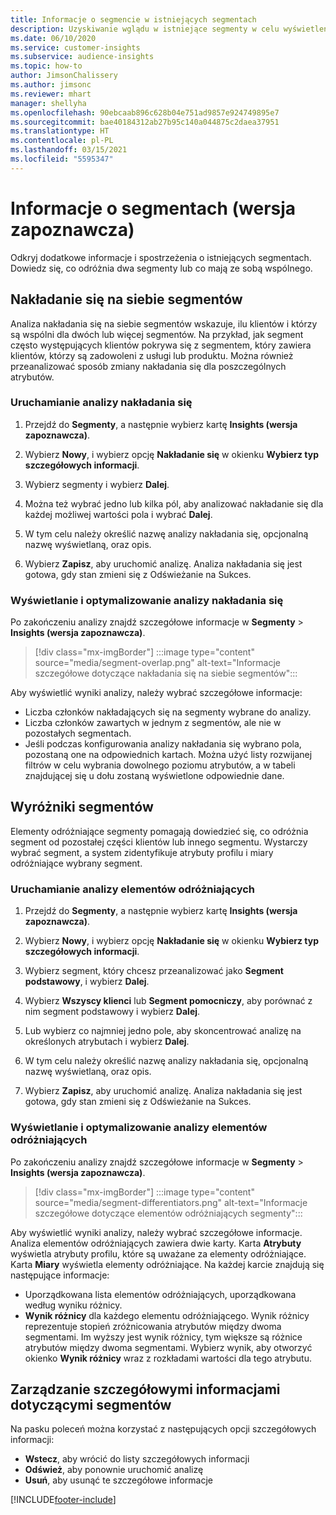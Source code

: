 ```yaml
---
title: Informacje o segmencie w istniejących segmentach
description: Uzyskiwanie wglądu w istniejące segmenty w celu wyświetlenia różnic i cech wspólnych.
ms.date: 06/10/2020
ms.service: customer-insights
ms.subservice: audience-insights
ms.topic: how-to
author: JimsonChalissery
ms.author: jimsonc
ms.reviewer: mhart
manager: shellyha
ms.openlocfilehash: 90ebcaab896c628b04e751ad9857e924749895e7
ms.sourcegitcommit: bae40184312ab27b95c140a044875c2daea37951
ms.translationtype: HT
ms.contentlocale: pl-PL
ms.lasthandoff: 03/15/2021
ms.locfileid: "5595347"
---
```

# <a name="segment-insights-preview"></a>Informacje o segmentach (wersja zapoznawcza)

Odkryj dodatkowe informacje i spostrzeżenia o istniejących segmentach. Dowiedz się, co odróżnia dwa segmenty lub co mają ze sobą wspólnego.

## <a name="segment-overlap"></a>Nakładanie się na siebie segmentów

Analiza nakładania się na siebie segmentów wskazuje, ilu klientów i którzy są wspólni dla dwóch lub więcej segmentów. Na przykład, jak segment często występujących klientów pokrywa się z segmentem, który zawiera klientów, którzy są zadowoleni z usługi lub produktu.
Można również przeanalizować sposób zmiany nakładania się dla poszczególnych atrybutów.

### <a name="run-an-overlap-analysis"></a>Uruchamianie analizy nakładania się

1. Przejdź do **Segmenty**, a następnie wybierz kartę **Insights (wersja zapoznawcza)**.

1. Wybierz **Nowy**, i wybierz opcję **Nakładanie się** w okienku **Wybierz typ szczegółowych informacji**.

1. Wybierz segmenty i wybierz **Dalej**.

1. Można też wybrać jedno lub kilka pól, aby analizować nakładanie się dla każdej możliwej wartości pola i wybrać **Dalej**.

1. W tym celu należy określić nazwę analizy nakładania się, opcjonalną nazwę wyświetlaną, oraz opis.

1. Wybierz **Zapisz**, aby uruchomić analizę. Analiza nakładania się jest gotowa, gdy stan zmieni się z Odświeżanie na Sukces.

### <a name="view-and-optimize-an-overlap-analysis"></a>Wyświetlanie i optymalizowanie analizy nakładania się

Po zakończeniu analizy znajdź szczegółowe informacje w **Segmenty** > **Insights (wersja zapoznawcza)**.

> [!div class="mx-imgBorder"]
> :::image type="content" source="media/segment-overlap.png" alt-text="Informacje szczegółowe dotyczące nakładania się na siebie segmentów":::

Aby wyświetlić wyniki analizy, należy wybrać szczegółowe informacje:

- Liczba członków nakładających się na segmenty wybrane do analizy.
- Liczba członków zawartych w jednym z segmentów, ale nie w pozostałych segmentach.
- Jeśli podczas konfigurowania analizy nakładania się wybrano pola, pozostaną one na odpowiednich kartach. Można użyć listy rozwijanej filtrów w celu wybrania dowolnego poziomu atrybutów, a w tabeli znajdującej się u dołu zostaną wyświetlone odpowiednie dane.

## <a name="segment-differentiators"></a>Wyróżniki segmentów

Elementy odróżniające segmenty pomagają dowiedzieć się, co odróżnia segment od pozostałej części klientów lub innego segmentu. Wystarczy wybrać segment, a system zidentyfikuje atrybuty profilu i miary odróżniające wybrany segment.

### <a name="run-a-differentiator-analysis"></a>Uruchamianie analizy elementów odróżniających

1. Przejdź do **Segmenty**, a następnie wybierz kartę **Insights (wersja zapoznawcza)**.

1. Wybierz **Nowy**, i wybierz opcję **Nakładanie się** w okienku **Wybierz typ szczegółowych informacji**.

1. Wybierz segment, który chcesz przeanalizować jako **Segment podstawowy**, i wybierz **Dalej**.

1. Wybierz **Wszyscy klienci** lub **Segment pomocniczy**, aby porównać z nim segment podstawowy i wybierz **Dalej**.

1. Lub wybierz co najmniej jedno pole, aby skoncentrować analizę na określonych atrybutach i wybierz **Dalej**.

1. W tym celu należy określić nazwę analizy nakładania się, opcjonalną nazwę wyświetlaną, oraz opis.

1. Wybierz **Zapisz**, aby uruchomić analizę. Analiza nakładania się jest gotowa, gdy stan zmieni się z Odświeżanie na Sukces.

### <a name="view-and-optimize-a-differentiators-analysis"></a>Wyświetlanie i optymalizowanie analizy elementów odróżniających

Po zakończeniu analizy znajdź szczegółowe informacje w **Segmenty** > **Insights (wersja zapoznawcza)**.

> [!div class="mx-imgBorder"]
> :::image type="content" source="media/segment-differentiators.png" alt-text="Informacje szczegółowe dotyczące elementów odróżniających segmenty":::

Aby wyświetlić wyniki analizy, należy wybrać szczegółowe informacje. Analiza elementów odróżniających zawiera dwie karty. Karta **Atrybuty** wyświetla atrybuty profilu, które są uważane za elementy odróżniające. Karta **Miary** wyświetla elementy odróżniające. Na każdej karcie znajdują się następujące informacje:

- Uporządkowana lista elementów odróżniających, uporządkowana według wyniku różnicy.
- **Wynik różnicy** dla każdego elementu odróżniającego. Wynik różnicy reprezentuje stopień zróżnicowania atrybutów między dwoma segmentami. Im wyższy jest wynik różnicy, tym większe są różnice atrybutów między dwoma segmentami. Wybierz wynik, aby otworzyć okienko **Wynik różnicy** wraz z rozkładami wartości dla tego atrybutu.

## <a name="manage-segment-insights"></a>Zarządzanie szczegółowymi informacjami dotyczącymi segmentów

Na pasku poleceń można korzystać z następujących opcji szczegółowych informacji:

- **Wstecz**, aby wrócić do listy szczegółowych informacji
- **Odśwież**, aby ponownie uruchomić analizę
- **Usuń**, aby usunąć te szczegółowe informacje


[!INCLUDE[footer-include](../includes/footer-banner.md)]
